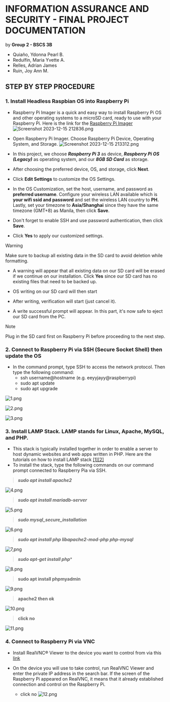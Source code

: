 # INFORMATION ASSURANCE AND SECURITY - FINAL PROJECT DOCUMENTATION
by **Group 2 - BSCS 3B**
- Quiaño, Ydonna  Pearl B.
- Redulfin, Maria Yvette A.
- Relles, Adrian James
- Ruin, Joy Ann M.

## STEP BY STEP PROCEDURE

### 1. Install Headless Raspbian OS into Raspberry Pi

 - Raspberry Pi Imager is a quick and easy way to install Raspberry Pi OS and other operating systems to a microSD card, ready to use with your Raspberry Pi.
 Here is the link for the [Raspberry Pi Imager](https://www.raspberrypi.com/software/)
 ![Screenshot 2023-12-15 212836.png](https://github.com/EeyyjayyEdu/Information-Assurance-and-Security/blob/main/Relles/Screenshot%202023-12-15%20212836.png)

 - Open Raspberry Pi Imager. Choose Raspberry Pi Device, Operating System, and Storage.
 ![Screenshot 2023-12-15 213312.png](https://github.com/EeyyjayyEdu/Information-Assurance-and-Security/blob/main/Relles/Screenshot%202023-12-15%20213312.png)

 - In this project, we choose **_Raspberry Pi 3_** as device, **_Raspberry Pi OS (Legacy)_** as operating system, and our **_8GB SD Card_** as storage.

 - After choosing the preferred device, OS, and storage, click **Next**.

 - Click **Edit Settings** to customize the OS Settings.

 - In the OS Customization, set the host, username, and password as **preferred username**. Configure your wireless LAN available which is **your wifi ssid and password** and set the wireless LAN   country to **PH.** Lastly, set your timezone to **Asia/Shanghai** since they have the same timezone (GMT+8) as Manila, then click **Save**.
   
 - Don't forget to enable SSH and use password authentication, then click **Save**.

 - Click **Yes** to apply our customized settings.
   
 > [!WARNING]
 > Make sure to backup all existing data in the SD card to avoid deletion while formatting.

 - A warning will appear that all existing data on our SD card will be erased if we continue on our installation. Click **Yes** since our SD card has no existing files that need to be backed up.

 - OS writing on our SD card will then start

 - After writing, verification will start (just cancel it).
  
 - A write successful prompt will appear. In this part, it's now safe to eject our SD card from the PC.

> [!NOTE]
> Plug in the SD card first on Raspberry Pi before proceeding to the next step.

### 2. Connect to Raspberry Pi via SSH (Secure Socket Shell) then update the OS ###
 - In the command prompt, type SSH to access the network protocol. Then type the following command:
   - ssh username@hostname (e.g. eeyyjayy@raspberrypi)
   - sudo apt update
   - sudo apt upgrade

![1.png](https://github.com/EeyyjayyEdu/Information-Assurance-and-Security/blob/main/Relles/1.png)
 
![2.png](https://github.com/EeyyjayyEdu/Information-Assurance-and-Security/blob/main/Relles/2.png)

![3.png](https://github.com/EeyyjayyEdu/Information-Assurance-and-Security/blob/main/Relles/3.png)

### 3. Install LAMP Stack. LAMP stands for Linux, Apache, MySQL, and PHP. 
 - This stack is typically installed together in order to enable a server to host dynamic websites and web apps written in PHP.
Here are the tutorials on how to install LAMP stack [[1]](https://ostechnix.com/install-apache-mysql-php-lamp-stack-on-ubuntu-18-04-lts/)[[2]](https://linuxhint.com/install-phpmyadmin-raspberry-pi/)
 - To install the stack, type the following commands on our command prompt connected to Raspberry Pia via SSH.
   
> **_sudo apt install apache2_**
   
   ![4.png](https://github.com/EeyyjayyEdu/Information-Assurance-and-Security/blob/main/Relles/4.png)
   
> **_sudo apt install mariadb-server_**
   
   ![5.png](https://github.com/EeyyjayyEdu/Information-Assurance-and-Security/blob/main/Relles/5.png)
   
> **_sudo mysql_secure_installation_**
   
   ![6.png](https://github.com/EeyyjayyEdu/Information-Assurance-and-Security/blob/main/Relles/6.png)
   
> **_sudo apt install php libapache2-mod-php php-mysql_**

   ![7,png](https://github.com/EeyyjayyEdu/Information-Assurance-and-Security/blob/main/Relles/7.png)
   
> **_sudo apt-get install php_***
   
   ![8.png](https://github.com/EeyyjayyEdu/Information-Assurance-and-Security/blob/main/Relles/8.png)
   
> **sudo apt install phpmyadmin**
   
   ![9.png](https://github.com/EeyyjayyEdu/Information-Assurance-and-Security/blob/main/Relles/9.png)
   
> **apache2 then ok**
   
   ![10.png](https://github.com/EeyyjayyEdu/Information-Assurance-and-Security/blob/main/Relles/10.png)
   
> **click no**
   
   ![11.png](https://github.com/EeyyjayyEdu/Information-Assurance-and-Security/blob/main/Relles/11.png)

### 4. Connect to Raspberry Pi via VNC
 - Install RealVNC® Viewer to the device you want to control from via this [link](https://www.realvnc.com/en/connect/download/viewer/)
 
- On the device you will use to take control, run RealVNC Viewer and enter the private IP address in the search bar. If the screen of the Raspberry Pi appeared on RealVNC, it means that it already established connection and control on the Raspberry Pi.
   + click no
   ![12.png](https://github.com/EeyyjayyEdu/Information-Assurance-and-Security/blob/main/Relles/12.png)

